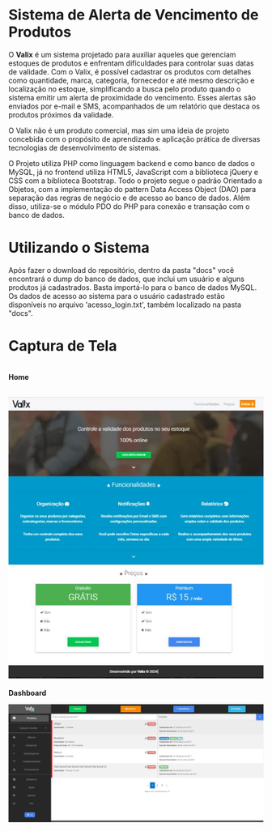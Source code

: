 <h1>Sistema de Alerta de Vencimento de Produtos</h1>
<p>O <b>Valix</b> é um sistema projetado para auxiliar aqueles que gerenciam estoques de produtos e enfrentam dificuldades para controlar suas datas de validade. Com o Valix, é possível cadastrar os produtos com detalhes como quantidade, marca, categoria, fornecedor e até mesmo descrição e localização no estoque, simplificando a busca pelo produto quando o sistema emitir um alerta de proximidade do vencimento. Esses alertas são enviados por e-mail e SMS, acompanhados de um relatório que destaca os produtos próximos da validade.</p>
<p>O Valix não é um produto comercial, mas sim uma ideia de projeto concebida com o propósito de aprendizado e aplicação prática de diversas tecnologias de desenvolvimento de sistemas. </p><p>O Projeto utiliza PHP como linguagem backend e como banco de dados o MySQL, já no frontend utiliza HTML5, JavaScript com a biblioteca jQuery e CSS com a biblioteca Bootstrap. Todo o projeto segue o padrão Orientado a Objetos, com a implementação do pattern Data Access Object (DAO) para separação das regras de negócio e de acesso ao banco de dados. Além disso, utiliza-se o módulo PDO do PHP para conexão e transação com o banco de dados.</p>

<h1>Utilizando o Sistema</h1>
<p>Após fazer o download do repositório, dentro da pasta "docs" você encontrará o dump do banco de dados, que inclui um usuário e alguns produtos já cadastrados. Basta importá-lo para o banco de dados MySQL. Os dados de acesso ao sistema para o usuário cadastrado estão disponíveis no arquivo 'acesso_login.txt', também localizado na pasta "docs".</p>

<h1>Captura de Tela</h1>
<br>
<strong>Home</strong>
<br><br>

![print/tela_principal.jpg](print/tela_principal.jpg)
<br><br>
<strong>Dashboard</strong>
<br>

![print/tela_principal_interna.jpg](print/tela_principal_interna.jpg)
